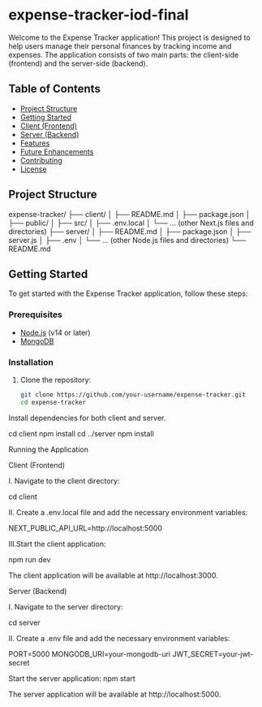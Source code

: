 # expense-tracker-iod-final

Welcome to the Expense Tracker application! This project is designed to help users manage their personal finances by tracking income and expenses. The application consists of two main parts: the client-side (frontend) and the server-side (backend).

## Table of Contents

- [Project Structure](#project-structure)
- [Getting Started](#getting-started)
- [Client (Frontend)](#client-frontend)
- [Server (Backend)](#server-backend)
- [Features](#features)
- [Future Enhancements](#future-enhancements)
- [Contributing](#contributing)
- [License](#license)

## Project Structure

expense-tracker/
├── client/
│ ├── README.md
│ ├── package.json
│ ├── public/
│ ├── src/
│ ├── .env.local
│ └── ... (other Next.js files and directories)
├── server/
│ ├── README.md
│ ├── package.json
│ ├── server.js
│ ├── .env
│ └── ... (other Node.js files and directories)
└── README.md


## Getting Started

To get started with the Expense Tracker application, follow these steps:

### Prerequisites

- [Node.js](https://nodejs.org/) (v14 or later)
- [MongoDB](https://www.mongodb.com/)

### Installation

1. Clone the repository:
   ```bash
   git clone https://github.com/your-username/expense-tracker.git
   cd expense-tracker

Install dependencies for both client and server.

cd client
npm install
cd ../server
npm install

Running the Application

Client (Frontend)

I. Navigate to the client directory:

cd client

II. Create a .env.local file and add the necessary environment variables:

NEXT_PUBLIC_API_URL=http://localhost:5000

III.Start the client application:

npm run dev

The client application will be available at http://localhost:3000.

Server (Backend)

I. Navigate to the server directory:

cd server

II. Create a .env file and add the necessary environment variables:

PORT=5000
MONGODB_URI=your-mongodb-uri
JWT_SECRET=your-jwt-secret

Start the server application:
npm start

The server application will be available at http://localhost:5000.


